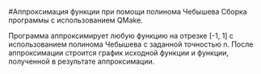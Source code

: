 #Аппроксимация функции при помощи полинома Чебышева
Сборка программы с использованием QMake.

Программа аппроксимирует любую функцию на отрезке [-1, 1] с использованием полинома Чебышева с заданной точностью n.
После аппроксимации строится график исходной функции и функции, полученной в результате аппроксимации.

